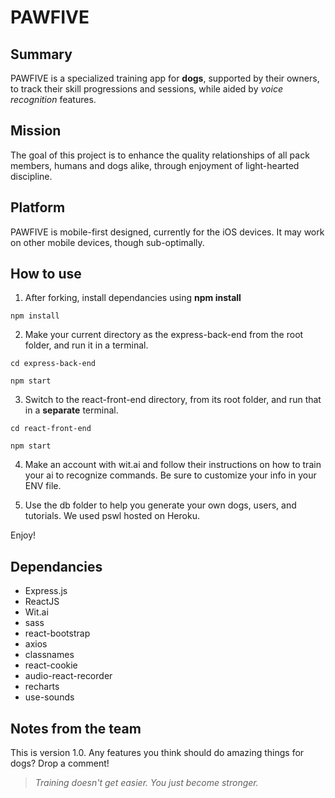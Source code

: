# PAWFIVE
## Summary
PAWFIVE is a specialized training app for **dogs**, supported by their owners, to track their skill progressions and sessions, while aided by *voice recognition* features. 

## Mission
 The goal of this project is to enhance the quality relationships of all pack members, humans and dogs alike, through enjoyment of light-hearted discipline. 

## Platform
 PAWFIVE is mobile-first designed, currently for the iOS devices. It may work on other mobile devices, though sub-optimally.

## How to use
1. After forking, install dependancies using **npm install**
```
npm install
```
2. Make your current directory as the express-back-end from the root folder, and run it in a terminal.
```
cd express-back-end

npm start
```
3. Switch to the react-front-end directory, from its root folder, and run that in a **separate** terminal.
```
cd react-front-end

npm start
```
4. Make an account with wit.ai and follow their instructions on how to train your ai to recognize commands. Be sure to customize your info in your ENV file.

5. Use the db folder to help you generate your own dogs, users, and tutorials. We used pswl hosted on Heroku.

Enjoy!

## Dependancies
- Express.js
- ReactJS
- Wit.ai
- sass
- react-bootstrap
- axios
- classnames
- react-cookie
- audio-react-recorder
- recharts
- use-sounds

## Notes from the team
This is version 1.0. Any features you think should do amazing things for dogs? Drop a comment!





> *Training doesn't get easier. You just become stronger.*